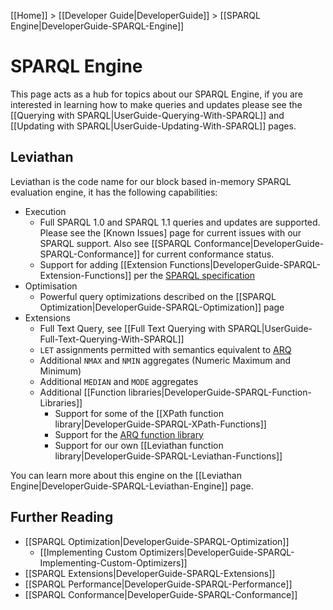 [[Home]] > [[Developer Guide|DeveloperGuide]] > [[SPARQL Engine|DeveloperGuide-SPARQL-Engine]]

# SPARQL Engine

This page acts as a hub for topics about our SPARQL Engine, if you are interested in learning how to make queries and updates please see the [[Querying with SPARQL|UserGuide-Querying-With-SPARQL]] and [[Updating with SPARQL|UserGuide-Updating-With-SPARQL]] pages.

## Leviathan

Leviathan is the code name for our block based in-memory SPARQL evaluation engine, it has the following capabilities:

* Execution
  * Full SPARQL 1.0 and SPARQL 1.1 queries and updates are supported. Please see the [Known Issues] page for current issues with our SPARQL support.  Also see [[SPARQL Conformance|DeveloperGuide-SPARQL-Conformance]] for current conformance status.
  * Support for adding [[Extension Functions|DeveloperGuide-SPARQL-Extension-Functions]] per the [SPARQL specification](http://www.w3.org/TR/sparql11-query/#extensionFunctions)
* Optimisation
  * Powerful query optimizations described on the [[SPARQL Optimization|DeveloperGuide-SPARQL-Optimization]] page
* Extensions
  * Full Text Query, see [[Full Text Querying with SPARQL|UserGuide-Full-Text-Querying-With-SPARQL]]
  * `LET` assignments permitted with semantics equivalent to [ARQ](http://jena.apache.org/documentation/query/index.html)
  * Additional `NMAX` and `NMIN` aggregates (Numeric Maximum and Minimum)
  * Additional `MEDIAN` and `MODE` aggregates
  * Additional [[Function libraries|DeveloperGuide-SPARQL-Function-Libraries]]
    * Support for some of the [[XPath function library|DeveloperGuide-SPARQL-XPath-Functions]]
    * Support for the [ARQ function library](http://jena.apache.org/documentation/query/library-function.html)
    * Support for our own [[Leviathan function library|DeveloperGuide-SPARQL-Leviathan-Functions]]

You can learn more about this engine on the [[Leviathan Engine|DeveloperGuide-SPARQL-Leviathan-Engine]] page.

## Further Reading

* [[SPARQL Optimization|DeveloperGuide-SPARQL-Optimization]]
  * [[Implementing Custom Optimizers|DeveloperGuide-SPARQL-Implementing-Custom-Optimizers]]
* [[SPARQL Extensions|DeveloperGuide-SPARQL-Extensions]]
* [[SPARQL Performance|DeveloperGuide-SPARQL-Performance]]
* [[SPARQL Conformance|DeveloperGuide-SPARQL-Conformance]]